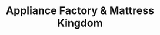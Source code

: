 ---
title: "Appliance Factory & Mattress Kingdom"
url: /terre-haute/appliance-factory-and-mattress-kingdom/
shop: appliance
---